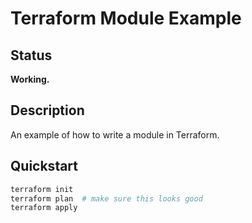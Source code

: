 # Terraform Module Example

## Status

**Working.**

## Description

An example of how to write a module in Terraform.

## Quickstart

```bash
terraform init
terraform plan  # make sure this looks good
terraform apply
```
